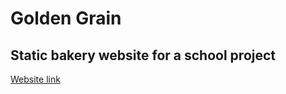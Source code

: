 # Golden Grain

## Static bakery website for a school project

[Website link](https://nanibyte.github.io/GoldenGrain/index.html)
